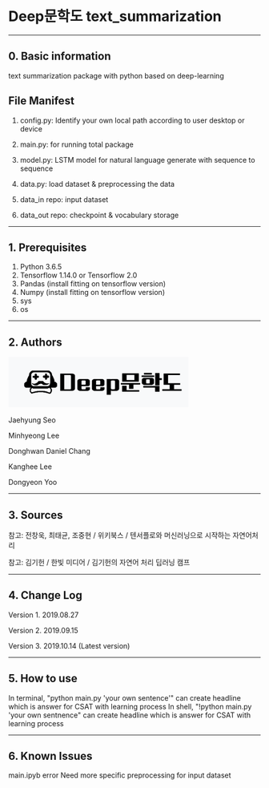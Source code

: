 # Deep문학도 text_summarization

---
## 0. Basic information

text summarization package with python based on deep-learning  

## File Manifest

 1) config.py: Identify your own local path according to user desktop or device
 
 2) main.py: for running total package
 
 3) model.py: LSTM model for natural language generate with sequence to sequence 
 
 4) data.py: load dataset & preprocessing the data
 
 5) data_in repo: input dataset 
 
 6) data_out repo: checkpoint & vocabulary storage


---

## 1. Prerequisites 

 1) Python 3.6.5
 2) Tensorflow 1.14.0 or Tensorflow 2.0 
 3) Pandas (install fitting on tensorflow version)
 4) Numpy (install fitting on tensorflow version)
 5) sys
 6) os

---

## 2. Authors

![logo](deepmoon.png)

Jaehyung Seo

Minhyeong Lee

Donghwan Daniel Chang

Kanghee Lee

Dongyeon Yoo

---

## 3. Sources

참고: 전창욱, 최태균, 조중현 / 위키북스 / 텐서플로와 머신러닝으로 시작하는 자연어처리 

참고: 김기헌 / 한빛 미디어 / 김기헌의 자연어 처리 딥러닝 캠프 

---

## 4. Change Log

Version 1. 2019.08.27

Version 2. 2019.09.15

Version 3. 2019.10.14 (Latest version)

---

## 5. How to use

 In terminal, "python main.py 'your own sentence'" can create headline which is answer for CSAT with learning process 
 In shell, "!python main.py 'your own sentnence" can create headline which is answer for CSAT with learning process

---

## 6. Known Issues

main.ipyb error 
Need more specific preprocessing for input dataset
